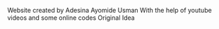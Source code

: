 Website created by Adesina Ayomide Usman 
With the help of youtube videos and some online codes
Original Idea
